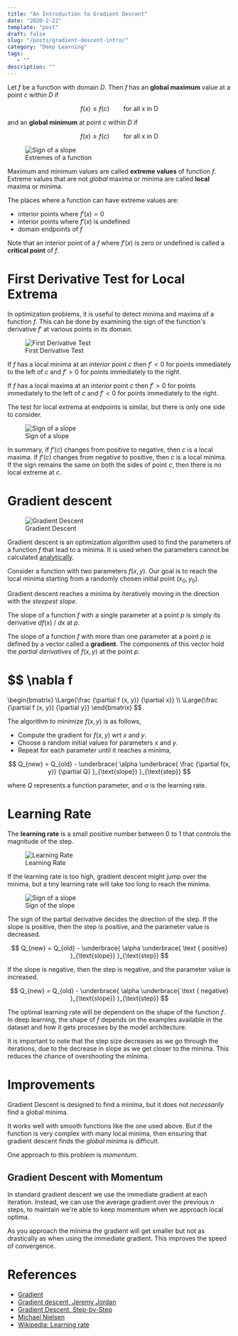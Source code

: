 ```yaml
---
title: "An Introduction to Gradient Descent"
date: "2020-2-22"
template: "post"
draft: false
slug: "/posts/gradient-descent-intro/"
category: "Deep Learning"
tags:
   - ""
description: ""
---
```


Let $f$ be a function with domain $D$. Then $f$ has an **global maximum** value at a point $c$ within $D$ if

$$
f(x) \le f(c) \qquad \text{for all x in D}
$$

and an **global minimum** at point $c$ within $D$ if

$$
f(x) \ge f(c) \qquad \text{for all x in D}
$$

<figure style="width: 750px">
	<img src="/media/calculus/maxima-minima.png" alt="Sign of a slope">
	<figcaption>Extremes of a function</figcaption>
</figure>

Maximum and minimum values are called **extreme values** of function $f$. Extreme values that are not *global* maxima or minima are called **local** maxima or minima.

The places where a function can have extreme values are:

- interior points where $f'(x) = 0$
- interior points where $f'(x)$ is undefined
- domain endpoints of $f$

Note that an interior point of a $f$ where $f'(x)$ is zero or undefined is called a **critical point** of $f$.

# First Derivative Test for Local Extrema

In optimization problems, it is useful to detect minima and maxima of a function $f$. This can be done by examining the sign of the function's derivative $f'$ at various points in its domain.

<figure style="width: 900px">
	<img src="/media/calculus/first-derivative-test.png" alt="First Derivative Test">
	<figcaption>First Derivative Test</figcaption>
</figure>

If $f$ has a local minima at an *interior* point $c$ then $f' < 0$ for points immediately to the left of $c$ and $f' > 0$ for points immediately to the right.

If $f$ has a local maxima at an *interior* point $c$ then $f' > 0$ for points immediately to the left of $c$ and $f' < 0$ for points immediately to the right.

The test for local extrema at endpoints is similar, but there is only one side to consider.

<figure style="width: 800px">
	<img src="/media/deep learning/slope-signs.png" alt="Sign of a slope">
	<figcaption>Sign of a slope</figcaption>
</figure>

In summary, if $f'(c)$ changes from positive to negative, then $c$ is a local maxima. If $f'(c)$ changes from negative to positive, then $c$ is a local minima. If the sign remains the same on both the sides of point $c$, then there is no local extreme at $c$.

# Gradient descent

<figure style="width: 1000px">
	<img src="/media/deep learning/simple-gradient-descent.gif" alt="Gradient Descent">
	<figcaption>Gradient Descent</figcaption>
</figure>

Gradient descent is an optimization algorithm used to find the parameters of a function $f$ that lead to a minima. It is used when the parameters cannot be calculated [analytically](https://math.stackexchange.com/questions/567014/what-does-it-mean-to-solve-a-math-problem-analytically).

Consider a function with two parameters $f(x, y)$. Our goal is to reach the local minima starting from a randomly chosen initial point $(x_0, y_0)$.

Gradient descent reaches a minima by iteratively moving in the direction with the *steepest slope*.

The slope of a function $f$ with a single parameter at a point $p$ is simply its derivative $d f(x)$ / $d x$ at $p$.

The slope of a function $f$ with more than one parameter at a point $p$ is defined by a vector called a **gradient**. The components of this vector hold the *partial derivatives* of $f(x, y)$ at the point $p$.

$$
\nabla f
=
\begin{bmatrix}
   \Large{\frac {\partial f (x, y)} {\partial x}}
   \\\\
   \Large{\frac {\partial f (x, y)} {\partial y}}
\end{bmatrix}
$$

The algorithm to minimize $f(x, y)$ is as follows,

- Compute the gradient for $f(x, y)$ wrt $x$ and $y$.
- Choose a random initial values for parameters $x$ and $y$.
- Repeat for each parameter until it reaches a minima,

$$
Q_{new} = Q_{old} - \underbrace{ \alpha \underbrace{ \frac {\partial f(x, y)} {\partial Q} }_{\text{slope}} }_{\text{step}}
$$

where $Q$ represents a function parameter, and $\alpha$ is the learning rate.

# Learning Rate

The **learning rate** is a small positive number between $0$ to $1$ that controls the magnitude of the step.

<figure style="width: 500px">
	<img src="/media/deep learning/learning-rate.png" alt="Learning Rate">
	<figcaption>Learning Rate</figcaption>
</figure>

If the learning rate is too high, gradient descent might jump over the minima, but a tiny learning rate will take too long to reach the minima.

<figure style="width: 800px">
	<img src="/media/deep learning/slope-signs-2.jpg" alt="Sign of a slope">
	<figcaption>Sign of the slope</figcaption>
</figure>

The sign of the partial derivative decides the direction of the step. If the slope is positive, then the step is positive, and the parameter value is decreased.

$$
Q_{new} = Q_{old} - \underbrace{ \alpha \underbrace{ \text { positive} }_{\text{slope}} }_{\text{step}}
$$

If the slope is negative, then the step is negative, and the parameter value is increased.

$$
Q_{new} = Q_{old} - \underbrace{ \alpha \underbrace{ \text { negative} }_{\text{slope}} }_{\text{step}}
$$

The optimal learning rate will be dependent on the shape of the function $f$. In deep learning, the shape of $f$ depends on the examples available in the dataset and how it gets processes by the model architecture.

It is important to note that the step size decreases as we go through the iterations, due to the decrease in slope as we get closer to the minima. This reduces the chance of overshooting the minima.

# Improvements

Gradient Descent is designed to find a minima, but it does not *necessarily* find a global minima.

It works well with smooth functions like the one used above. But if the function is very complex with many local minima, then ensuring that gradient descent finds the *global* minima is difficult.

One approach to this problem is *momentum*.

## Gradient Descent with Momentum

In standard gradient descent we use the immediate gradient at each iteration. Instead, we can use the average gradient over the previous $n$ steps, to maintain  we're able to keep momentum when we approach local optima.

As you approach the minima the gradient will get smaller but not as drastically as when using the immediate gradient. This improves the speed of convergence.

# References

- [Gradient](https://en.wikipedia.org/wiki/Gradient)
- [Gradient descent, Jeremy Jordan](https://www.jeremyjordan.me/gradient-descent/)
- [Gradient Descent, Step-by-Step](https://youtu.be/sDv4f4s2SB8)
- [Michael Nielsen](http://neuralnetworksanddeeplearning.com)
- [Wikipedia: Learning rate](https://en.wikipedia.org/wiki/Learning_rate)
